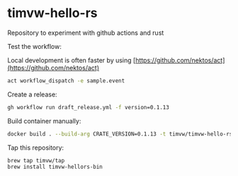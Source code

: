 # timvw-hello-rs

Repository to experiment with github actions and rust

Test the workflow:

Local development is often faster by using [https://github.com/nektos/act](https://github.com/nektos/act)

```bash
act workflow_dispatch -e sample.event 
```

Create a release:

```bash
gh workflow run draft_release.yml -f version=0.1.13
```

Build container manually:

```bash
docker build . --build-arg CRATE_VERSION=0.1.13 -t timvw/timvw-hello-rs:latest
```

Tap this repository:

```bash
brew tap timvw/tap
brew install timvw-hellors-bin
```